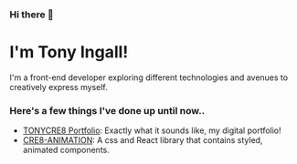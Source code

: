 ### Hi there 👋
# I'm Tony Ingall!

I'm a front-end developer exploring different technologies and avenues to creatively express myself.

### Here's a few things I've done up until now..
- [TONYCRE8 Portfolio](https://github.com/TonyIngall/tonycre8-portfolio): Exactly what it sounds like, my digital portfolio!
- [CRE8-ANIMATION](https://github.com/TonyIngall/cre8-animation): A css and React library that contains styled, animated components.

<!--
**TonyIngall/TonyIngall** is a ✨ _special_ ✨ repository because its `README.md` (this file) appears on your GitHub profile.

Here are some ideas to get you started:

- 🔭 I’m currently working on ...
- 🌱 I’m currently learning ...
- 👯 I’m looking to collaborate on ...
- 🤔 I’m looking for help with ...
- 💬 Ask me about ...
- 📫 How to reach me: ...
- 😄 Pronouns: ...
- ⚡ Fun fact: ...
-->
